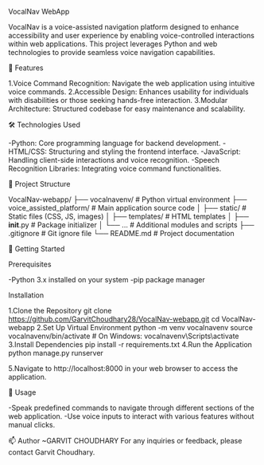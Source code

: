 VocalNav WebApp

VocalNav is a voice-assisted navigation platform designed to enhance accessibility and user experience by enabling voice-controlled interactions within web applications. This project leverages Python and web technologies to provide seamless voice navigation capabilities.

🌟 Features

1.Voice Command Recognition: Navigate the web application using intuitive voice commands.
2.Accessible Design: Enhances usability for individuals with disabilities or those seeking hands-free interaction.
3.Modular Architecture: Structured codebase for easy maintenance and scalability.

🛠️ Technologies Used

-Python: Core programming language for backend development.
-HTML/CSS: Structuring and styling the frontend interface.
-JavaScript: Handling client-side interactions and voice recognition.
-Speech Recognition Libraries: Integrating voice command functionalities.

📁 Project Structure

VocalNav-webapp/
├── vocalnavenv/                # Python virtual environment
├── voice_assisted_platform/    # Main application source code
│   ├── static/                 # Static files (CSS, JS, images)
│   ├── templates/              # HTML templates
│   ├── __init__.py             # Package initializer
│   └── ...                     # Additional modules and scripts
├── .gitignore                  # Git ignore file
└── README.md                   # Project documentation

🚀 Getting Started

Prerequisites

-Python 3.x installed on your system
-pip package manager

Installation

1.Clone the Repository
     git clone https://github.com/GarvitChoudhary28/VocalNav-webapp.git
     cd VocalNav-webapp
2.Set Up Virtual Environment
      python -m venv vocalnavenv
      source vocalnavenv/bin/activate  # On Windows: vocalnavenv\Scripts\activate
3.Install Dependencies
      pip install -r requirements.txt
4.Run the Application
    python manage.py runserver

5.Navigate to http://localhost:8000 in your web browser to access the application.

🧪 Usage

-Speak predefined commands to navigate through different sections of the web application.
-Use voice inputs to interact with various features without manual clicks.

📫 Author
~GARVIT CHOUDHARY
For any inquiries or feedback, please contact Garvit Choudhary.

